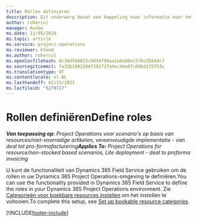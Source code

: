 ```yaml
---
title: Rollen definiëren
description: Dit onderwerp bevat een koppeling naar informatie over het instellen van categorieën voor boekbare resources.
author: ruhercul
manager: Annbe
ms.date: 11/05/2020
ms.topic: article
ms.service: project-operations
ms.reviewer: kfend
ms.author: ruhercul
ms.openlocfilehash: 8c30d504615c9854f99aa1e8e86ec576cd584dc7
ms.sourcegitcommit: fa32b1893286f20271fa4ec4be8fc68bd135f53c
ms.translationtype: HT
ms.contentlocale: nl-NL
ms.lasthandoff: 02/15/2021
ms.locfileid: "5279717"
---
```

# <a name="define-roles"></a><span data-ttu-id="63918-103">Rollen definiëren</span><span class="sxs-lookup"><span data-stu-id="63918-103">Define roles</span></span>

<span data-ttu-id="63918-104">_**Van toepassing op:** Project Operations voor scenario's op basis van resources/niet-voorradige artikelen, vereenvoudigde implementatie - van deal tot pro-formafacturering_</span><span class="sxs-lookup"><span data-stu-id="63918-104">_**Applies To:** Project Operations for resource/non-stocked based scenarios, Lite deployment - deal to proforma invoicing_</span></span>

<span data-ttu-id="63918-105">U kunt de functionaliteit van Dynamics 365 Field Service gebruiken om de rollen in uw Dynamics 365 Project Operations-omgeving te definiëren.</span><span class="sxs-lookup"><span data-stu-id="63918-105">You can use the functionality provided in Dynamics 365 Field Service to define the roles in your Dynamics 365 Project Operations environment.</span></span> <span data-ttu-id="63918-106">Zie [Categorieën voor boekbare resources instellen](https://docs.microsoft.com/dynamics365/field-service/set-up-bookable-resource-categories) om het instellen te voltooien.</span><span class="sxs-lookup"><span data-stu-id="63918-106">To complete this setup, see [Set up bookable resource categories](https://docs.microsoft.com/dynamics365/field-service/set-up-bookable-resource-categories).</span></span>


[!INCLUDE[footer-include](../includes/footer-banner.md)]